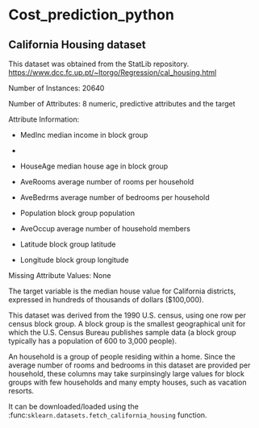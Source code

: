 # Cost_prediction_python

## California Housing dataset

This dataset was obtained from the StatLib repository.
https://www.dcc.fc.up.pt/~ltorgo/Regression/cal_housing.html

Number of Instances: 20640

Number of Attributes: 8 numeric, predictive attributes and the target

Attribute Information:

- MedInc        median income in block group
- 
- HouseAge      median house age in block group

- AveRooms      average number of rooms per household
  
- AveBedrms     average number of bedrooms per household

- Population    block group population
  
- AveOccup      average number of household members
  
- Latitude      block group latitude
  
- Longitude     block group longitude

Missing Attribute Values: None

The target variable is the median house value for California districts,
expressed in hundreds of thousands of dollars ($100,000).

This dataset was derived from the 1990 U.S. census, using one row per census
block group. A block group is the smallest geographical unit for which the U.S.
Census Bureau publishes sample data (a block group typically has a population
of 600 to 3,000 people).

An household is a group of people residing within a home. Since the average
number of rooms and bedrooms in this dataset are provided per household, these
columns may take surpinsingly large values for block groups with few households
and many empty houses, such as vacation resorts.

It can be downloaded/loaded using the
:func:`sklearn.datasets.fetch_california_housing` function.
